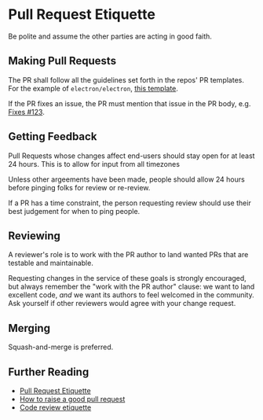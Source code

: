 # Pull Request Etiquette

Be polite and assume the other parties are acting in good faith.

## Making Pull Requests

The PR shall follow all the guidelines set forth in the repos' PR templates. For the example of `electron/electron`, [this template](https://github.com/electron/electron/blob/master/.github/PULL_REQUEST_TEMPLATE.md).

If the PR fixes an issue, the PR must mention that issue in the PR body, e.g. [Fixes #123](https://help.github.com/en/articles/closing-issues-using-keywords).

## Getting Feedback

Pull Requests whose changes affect end-users should stay open for at least 24 hours. This is to allow for input from all timezones

Unless other argeements have been made, people should allow 24 hours before pinging folks for review or re-review.

If a PR has a time constraint, the person requesting review should use their best judgement for when to ping people.

## Reviewing

A reviewer's role is to work with the PR author to land wanted PRs that are testable and maintainable.

Requesting changes in the service of these goals is strongly encouraged, but always remember the "work with the PR author" clause: we want to land excellent code, *and* we want its authors to feel welcomed in the community. Ask yourself if other reviewers would agree with your change request.

## Merging

Squash-and-merge is preferred.

## Further Reading

 * [Pull Request Etiquette](https://gist.github.com/naupaka/184e2d81e7eb8ae4fe541de02e8081c0)
 * [How to raise a good pull request](https://gist.github.com/naupaka/184e2d81e7eb8ae4fe541de02e8081c0)
 * [Code review etiquette](https://gist.github.com/naupaka/184e2d81e7eb8ae4fe541de02e8081c0)
